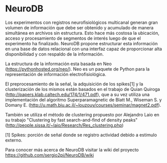 NeuroDB
=======

Los experimentos con registros neurofisiológicos multicanal generan gran volumen de información que debe ser obtenido y acumulado de manera simultánea en archivos sin estructura. Esto hace más costosa la ubicación, acceso y procesamiento de segmentos de interés luego de que el experimento ha finalizado. NeuroDB propone estructurar esta información en una base de datos relacional con una interfaz capaz de proporcionar alta disponibilidad y con respaldo de la información.

La estructura de la información esta basada en Neo (https://pythonhosted.org/neo/). Neo es un paquete de Python para la representación de información electrofisiológica.

El preprocesamiento de la señal, la adquisición de los spikes[1] y la clusterización de los mismos están basados en el trabajo de Quian Quiroga (http://papers.klab.caltech.edu/174/1/471.pdf‎), que a su vez utiliza una implementación del algoritmo Superparamagnetic de Blatt M., Wiseman S. y Domany E. (http://u.math.biu.ac.il/~louzouy/courses/seminar/magnet2.pdf‎). 

También se utiliza el método de clustering propuesto por Alejandro Laio en su trabajo "Clustering by fast search-and-find of density peaks" (http://people.sissa.it/~laio/Research/Res_clustering.php)

[1] Spikes: porción de señal donde se registro actividad debido a estimulo externo.

Para conocer más acerca de NeuroDB visitar la wiki del proyecto https://github.com/sergio2pi/NeuroDB/wiki
